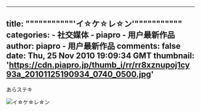 
---
title: """""""""""'イ☆ケ☆レ☆ン'"""""""""""
categories: 
    - 社交媒体
    - piapro - 用户最新作品
author: piapro - 用户最新作品
comments: false
date: Thu, 25 Nov 2010 19:09:34 GMT
thumbnail: 'https://cdn.piapro.jp/thumb_i/rr/rr8xznupoj1cy93a_20101125190934_0740_0500.jpg'
---

<div>   
<p class="cd_dtl_cap">あらステキ</p><div class="illust-whole">
<img src="https://cdn.piapro.jp/thumb_i/rr/rr8xznupoj1cy93a_20101125190934_0740_0500.jpg" alt="イ☆ケ☆レ☆ン" referrerpolicy="no-referrer">
</div>  
</div>
            